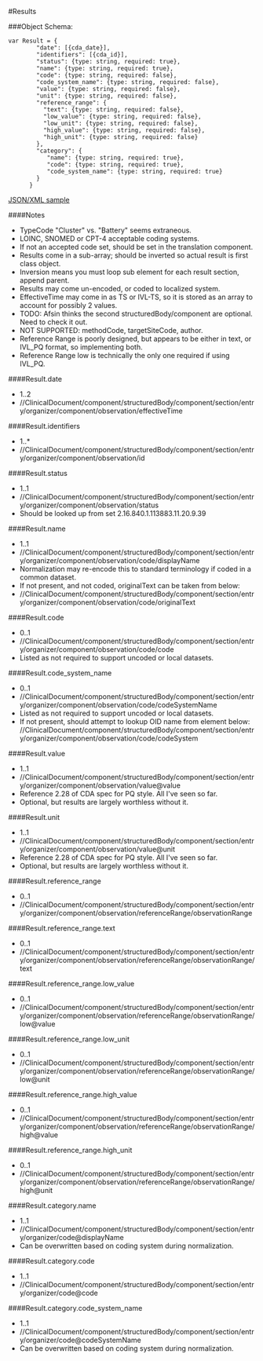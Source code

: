 #Results

###Object Schema:
```
var Result = {
        "date": [{cda_date}],
        "identifiers": [{cda_id}],
        "status": {type: string, required: true},
        "name": {type: string, required: true},
        "code": {type: string, required: false},
        "code_system_name": {type: string, required: false},
        "value": {type: string, required: false},
        "unit": {type: string, required: false},
        "reference_range": {
          "text": {type: string, required: false},
          "low_value": {type: string, required: false},
          "low_unit": {type: string, required: false},
          "high_value": {type: string, required: false},
          "high_unit": {type: string, required: false}
        },
        "category": {
           "name": {type: string, required: true},
           "code": {type: string, required: true},
           "code_system_name": {type: string, required: true}
        }
      }
```

[JSON/XML sample](samples/results.md)


####Notes
- TypeCode "Cluster" vs. "Battery" seems extraneous.
- LOINC, SNOMED or CPT-4 acceptable coding systems.
- If not an accepted code set, should be set in the translation component.
- Results come in a sub-array; should be inverted so actual result is first class object.
- Inversion means you must loop sub element for each result section, append parent.
- Results may come un-encoded, or coded to localized system.
- EffectiveTime may come in as TS or IVL-TS, so it is stored as an array to account for possibly 2 values.
- TODO:  Afsin thinks the second structuredBody/component are optional.  Need to check it out.
- NOT SUPPORTED:  methodCode, targetSiteCode, author.
- Reference Range is poorly designed, but appears to be either in text, or IVL_PQ format, so implementing both.
- Reference Range low is technically the only one required if using IVL_PQ.

####Result.date
- 1..2
- //ClinicalDocument/component/structuredBody/component/section/entry/organizer/component/observation/effectiveTime

####Result.identifiers
- 1..*
- //ClinicalDocument/component/structuredBody/component/section/entry/organizer/component/observation/id

####Result.status
- 1..1
- //ClinicalDocument/component/structuredBody/component/section/entry/organizer/component/observation/status
- Should be looked up from set 2.16.840.1.113883.11.20.9.39

####Result.name
- 1..1
- //ClinicalDocument/component/structuredBody/component/section/entry/organizer/component/observation/code/displayName
- Normalization may re-encode this to standard terminology if coded in a common dataset.
- If not present, and not coded, originalText can be taken from below:
- //ClinicalDocument/component/structuredBody/component/section/entry/organizer/component/observation/code/originalText

####Result.code
- 0..1
- //ClinicalDocument/component/structuredBody/component/section/entry/organizer/component/observation/code/code
- Listed as not required to support uncoded or local datasets.

####Result.code_system_name
- 0..1
- //ClinicalDocument/component/structuredBody/component/section/entry/organizer/component/observation/code/codeSystemName
- Listed as not required to support uncoded or local datasets.
- If not present, should attempt to lookup OID name from element below:
//ClinicalDocument/component/structuredBody/component/section/entry/organizer/component/observation/code/codeSystem

####Result.value
- 1..1
- //ClinicalDocument/component/structuredBody/component/section/entry/organizer/component/observation/value@value
- Reference 2.28 of CDA spec for PQ style.  All I've seen so far.
- Optional, but results are largely worthless without it.

####Result.unit
- 1..1
- //ClinicalDocument/component/structuredBody/component/section/entry/organizer/component/observation/value@unit
- Reference 2.28 of CDA spec for PQ style.  All I've seen so far.
- Optional, but results are largely worthless without it.

####Result.reference_range
- 0..1
- //ClinicalDocument/component/structuredBody/component/section/entry/organizer/component/observation/referenceRange/observationRange

####Result.reference_range.text
- 0..1
- //ClinicalDocument/component/structuredBody/component/section/entry/organizer/component/observation/referenceRange/observationRange/text

####Result.reference_range.low_value
- 0..1
- //ClinicalDocument/component/structuredBody/component/section/entry/organizer/component/observation/referenceRange/observationRange/low@value

####Result.reference_range.low_unit
- 0..1
- //ClinicalDocument/component/structuredBody/component/section/entry/organizer/component/observation/referenceRange/observationRange/low@unit

####Result.reference_range.high_value
- 0..1
- //ClinicalDocument/component/structuredBody/component/section/entry/organizer/component/observation/referenceRange/observationRange/high@value

####Result.reference_range.high_unit
- 0..1
- //ClinicalDocument/component/structuredBody/component/section/entry/organizer/component/observation/referenceRange/observationRange/high@unit

####Result.category.name
- 1..1
- //ClinicalDocument/component/structuredBody/component/section/entry/organizer/code@displayName
- Can be overwritten based on coding system during normalization.

####Result.category.code
- 1..1
- //ClinicalDocument/component/structuredBody/component/section/entry/organizer/code@code

####Result.category.code_system_name
- 1..1
- //ClinicalDocument/component/structuredBody/component/section/entry/organizer/code@codeSystemName
- Can be overwritten based on coding system during normalization.
